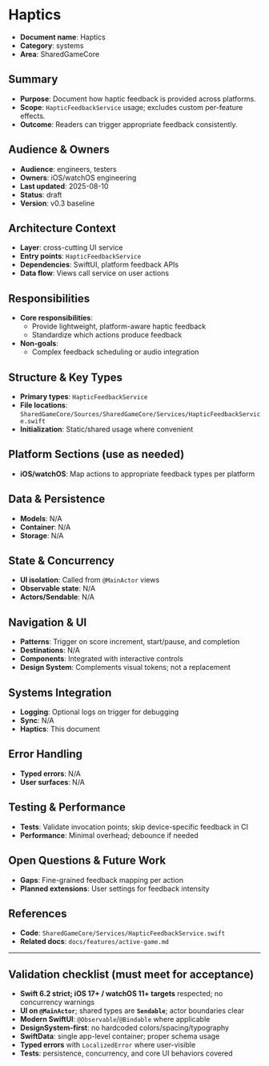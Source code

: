 # Haptics

- **Document name**: Haptics
- **Category**: systems
- **Area**: SharedGameCore

## Summary

- **Purpose**: Document how haptic feedback is provided across platforms.
- **Scope**: `HapticFeedbackService` usage; excludes custom per-feature effects.
- **Outcome**: Readers can trigger appropriate feedback consistently.

## Audience & Owners

- **Audience**: engineers, testers
- **Owners**: iOS/watchOS engineering
- **Last updated**: 2025-08-10
- **Status**: draft
- **Version**: v0.3 baseline

## Architecture Context

- **Layer**: cross-cutting UI service
- **Entry points**: `HapticFeedbackService`
- **Dependencies**: SwiftUI, platform feedback APIs
- **Data flow**: Views call service on user actions

## Responsibilities

- **Core responsibilities**:
  - Provide lightweight, platform-aware haptic feedback
  - Standardize which actions produce feedback
- **Non-goals**:
  - Complex feedback scheduling or audio integration

## Structure & Key Types

- **Primary types**: `HapticFeedbackService`
- **File locations**: `SharedGameCore/Sources/SharedGameCore/Services/HapticFeedbackService.swift`
- **Initialization**: Static/shared usage where convenient

## Platform Sections (use as needed)

- **iOS/watchOS**: Map actions to appropriate feedback types per platform

## Data & Persistence

- **Models**: N/A
- **Container**: N/A
- **Storage**: N/A

## State & Concurrency

- **UI isolation**: Called from `@MainActor` views
- **Observable state**: N/A
- **Actors/Sendable**: N/A

## Navigation & UI

- **Patterns**: Trigger on score increment, start/pause, and completion
- **Destinations**: N/A
- **Components**: Integrated with interactive controls
- **Design System**: Complements visual tokens; not a replacement

## Systems Integration

- **Logging**: Optional logs on trigger for debugging
- **Sync**: N/A
- **Haptics**: This document

## Error Handling

- **Typed errors**: N/A
- **User surfaces**: N/A

## Testing & Performance

- **Tests**: Validate invocation points; skip device-specific feedback in CI
- **Performance**: Minimal overhead; debounce if needed

## Open Questions & Future Work

- **Gaps**: Fine-grained feedback mapping per action
- **Planned extensions**: User settings for feedback intensity

## References

- **Code**: `SharedGameCore/Services/HapticFeedbackService.swift`
- **Related docs**: `docs/features/active-game.md`

---

## Validation checklist (must meet for acceptance)

- **Swift 6.2 strict; iOS 17+ / watchOS 11+ targets** respected; no concurrency warnings
- **UI on `@MainActor`**; shared types are **`Sendable`**; actor boundaries clear
- **Modern SwiftUI**: `@Observable`/`@Bindable` where applicable
- **DesignSystem-first**: no hardcoded colors/spacing/typography
- **SwiftData**: single app-level container; proper schema usage
- **Typed errors** with `LocalizedError` where user-visible
- **Tests**: persistence, concurrency, and core UI behaviors covered
